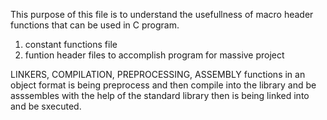 This purpose of this file is to understand the usefullness of macro header functions that can be used in C program.
1. constant functions file 
2. funtion header files to accomplish program for massive project 

LINKERS, COMPILATION, PREPROCESSING, ASSEMBLY
functions in an object format is being preprocess and then compile into the library and be asssembles  with the help of the standard library then is being linked into and be sxecuted.
